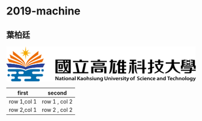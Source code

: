 # 2019-machine

## 葉柏廷

![](182513897.png)

first|second
---|---
row 1,col 1 | row 1 , col 2
row 2,col 1 | row 2 , col 2
